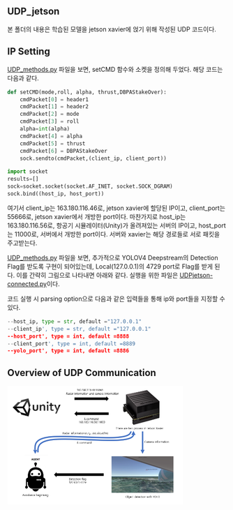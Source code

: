 
## UDP_jetson
본 폴더의 내용은 학습된 모델을 jetson xavier에 얹기 위해 작성된 UDP 코드이다.

## IP Setting
[UDP_methods.py](UDP_methods.py) 파일을 보면, setCMD 함수와 소켓을 정의해 두었다. 해당 코드는 다음과 같다.
```python
def setCMD(mode,roll, alpha, thrust,DBPAStakeOver):
    cmdPacket[0] = header1
    cmdPacket[1] = header2
    cmdPacket[2] = mode
    cmdPacket[3] = roll
    alpha=int(alpha)
    cmdPacket[4] = alpha
    cmdPacket[5] = thrust
    cmdPacket[6] = DBPAStakeOver
    sock.sendto(cmdPacket,(client_ip, client_port))
```
```python
import socket
results=[]
sock=socket.socket(socket.AF_INET, socket.SOCK_DGRAM)
sock.bind((host_ip, host_port))
```

여기서 client_ip는 163.180.116.46로, jetson xavier에 할당된 IP이고, client_port는 55666로, jetson xavier에서 개방한 port이다. 마찬가지로 host_ip는 163.180.116.56로, 항공기 시뮬레이터(Unity)가 올려져있는 서버의 IP이고, host_port는 11000로, 서버에서 개방한 port이다. 서버와 xavier는 해당 경로들로 서로 패킷을 주고받는다.

[UDP_methods.py](UDP_methods.py) 파일을 보면, 추가적으로 YOLOV4 Deepstream의 Detection Flag를 받도록 구현이 되어있는데, Local(127.0.0.1)의 4729 port로 Flag를 받게 된다. 이를 간략히 그림으로 나타내면 아래와 같다. 실행을 위한 파일은 [UDPjetson-connected.py](UDPjetson-connected.py)이다.

코드 실행 시 parsing option으로 다음과 같은 입력들을 통해 ip와 port들을 지정할 수 있다.
```python
--host_ip, type = str, default ="127.0.0.1"
--client_ip', type = str, default ="127.0.0.1"
--host_port', type = int, default =8888
--client_port', type = int, default =8889
--yolo_port', type = int, default =8886
```

## Overview of UDP Communication
<img src="./img/UDP_overview.PNG" width="80%">
